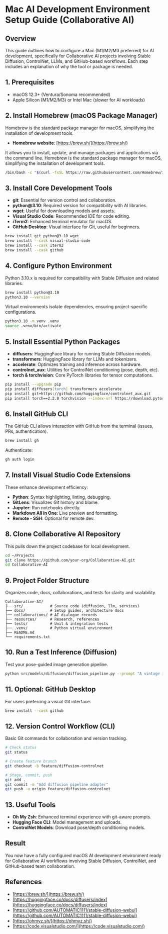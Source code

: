 # Mac AI Development Environment Setup Guide (Collaborative AI)

## Overview

This guide outlines how to configure a Mac (M1/M2/M3 preferred) for AI development, specifically for Collaborative AI projects involving Stable Diffusion, ControlNet, LLMs, and GitHub-based workflows. Each step includes an explanation of why the tool or package is needed.

## 1. Prerequisites

* macOS 12.3+ (Ventura/Sonoma recommended)
* Apple Silicon (M1/M2/M3) or Intel Mac (slower for AI workloads)

## 2. Install Homebrew (macOS Package Manager)

Homebrew is the standard package manager for macOS, simplifying the installation of development tools.

* **Homebrew website**: [https://brew.sh/](https://brew.sh/)

It allows you to install, update, and manage packages and applications via the command line.
Homebrew is the standard package manager for macOS, simplifying the installation of development tools.

```zsh
/bin/bash -c "$(curl -fsSL https://raw.githubusercontent.com/Homebrew/install/HEAD/install.sh)"
```

## 3. Install Core Development Tools

* **git**: Essential for version control and collaboration.
* **python\@3.10**: Required version for compatibility with AI libraries.
* **wget**: Useful for downloading models and assets.
* **Visual Studio Code**: Recommended IDE for code editing.
* **iTerm2**: Enhanced terminal emulator for macOS.
* **GitHub Desktop**: Visual interface for Git, useful for beginners.

```zsh
brew install git python@3.10 wget
brew install --cask visual-studio-code
brew install --cask iterm2
brew install --cask github
```

## 4. Configure Python Environment

Python 3.10.x is required for compatibility with Stable Diffusion and related libraries.

```zsh
brew install python@3.10
python3.10 --version
```

Virtual environments isolate dependencies, ensuring project-specific configurations.

```zsh
python3.10 -m venv .venv
source .venv/bin/activate
```

## 5. Install Essential Python Packages

* **diffusers**: HuggingFace library for running Stable Diffusion models.
* **transformers**: HuggingFace library for LLMs and tokenizers.
* **accelerate**: Optimizes training and inference across hardware.
* **controlnet\_aux**: Utilities for ControlNet conditioning (pose, depth, etc).
* **torch & torchvision**: Core PyTorch libraries for tensor computations.

```zsh
pip install --upgrade pip
pip install diffusers[torch] transformers accelerate
pip install git+https://github.com/huggingface/controlnet_aux.git
pip install torch==2.2.0 torchvision --index-url https://download.pytorch.org/whl/cpu
```

## 6. Install GitHub CLI

The GitHub CLI allows interaction with GitHub from the terminal (issues, PRs, authentication).

```zsh
brew install gh
```

Authenticate:

```zsh
gh auth login
```

## 7. Install Visual Studio Code Extensions

These enhance development efficiency:

* **Python**: Syntax highlighting, linting, debugging.
* **GitLens**: Visualizes Git history and blame.
* **Jupyter**: Run notebooks directly.
* **Markdown All in One**: Live preview and formatting.
* **Remote - SSH**: Optional for remote dev.

## 8. Clone Collaborative AI Repository

This pulls down the project codebase for local development.

```zsh
cd ~/Projects
git clone https://github.com/your-org/Collaborative-AI.git
cd Collaborative-AI
```

## 9. Project Folder Structure

Organizes code, docs, collaborations, and tests for clarity and scalability.

```
Collaborative-AI/
├── src/            # Source code (diffusion, llm, services)
├── docs/           # Setup guides, architecture docs
├── collaborations/ # AI dialogue records
├── resources/      # Research, references
├── tests/          # Unit & integration tests
├── .venv/          # Python virtual environment
├── README.md
└── requirements.txt
```

## 10. Run a Test Inference (Diffusion)

Test your pose-guided image generation pipeline.

```zsh
python src/models/diffusion/diffusion_pipeline.py --prompt "A vintage illustration of a red-haired princess" --pose_image path/to/pose_reference.png
```

## 11. Optional: GitHub Desktop

For users preferring a visual Git interface.

```zsh
brew install --cask github
```

## 12. Version Control Workflow (CLI)

Basic Git commands for collaboration and version tracking.

```zsh
# Check status
git status

# Create feature branch
git checkout -b feature/diffusion-controlnet

# Stage, commit, push
git add .
git commit -m "Add diffusion pipeline adapter"
git push -u origin feature/diffusion-controlnet
```

## 13. Useful Tools

* **Oh My Zsh**: Enhanced terminal experience with git-aware prompts.
* **Hugging Face CLI**: Model management and uploads.
* **ControlNet Models**: Download pose/depth conditioning models.

## Result

You now have a fully configured macOS AI development environment ready for Collaborative AI workflows involving Stable Diffusion, ControlNet, and GitHub-based team collaboration.

## References

* [https://brew.sh/](https://brew.sh/)
* [https://huggingface.co/docs/diffusers/index](https://huggingface.co/docs/diffusers/index)
* [https://github.com/AUTOMATIC1111/stable-diffusion-webui](https://github.com/AUTOMATIC1111/stable-diffusion-webui)
* [https://ohmyz.sh/](https://ohmyz.sh/)
* [https://code.visualstudio.com/](https://code.visualstudio.com/)
